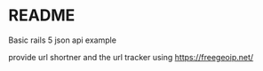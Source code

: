 # README

Basic rails 5 json api example

provide url shortner and the url tracker using https://freegeoip.net/

 
